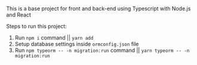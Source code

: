 This is a base project for front and back-end using Typescript with Node.js and React

Steps to run this project:

1. Run `npm i` command || `yarn add`
2. Setup database settings inside `ormconfig.json` file
3. Run `npm typeorm -- -n migration:run` command || `yarn typeorm -- -n migration:run`
